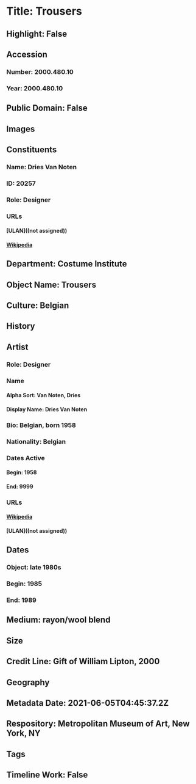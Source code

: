 # Title: Trousers
## Highlight: False
## Accession
### Number: 2000.480.10
### Year: 2000.480.10
## Public Domain: False
## Images
## Constituents
### Name: Dries Van Noten
### ID: 20257
### Role: Designer
### URLs
#### [ULAN]((not assigned))
#### [Wikipedia](https://www.wikidata.org/wiki/Q1258918)
## Department: Costume Institute
## Object Name: Trousers
## Culture: Belgian
## History
## Artist
### Role: Designer
### Name
#### Alpha Sort: Van Noten, Dries
#### Display Name: Dries Van Noten
### Bio: Belgian, born 1958
### Nationality: Belgian
### Dates Active
#### Begin: 1958
#### End: 9999
### URLs
#### [Wikipedia](https://www.wikidata.org/wiki/Q1258918)
#### [ULAN]((not assigned))
## Dates
### Object: late 1980s
### Begin: 1985
### End: 1989
## Medium: rayon/wool blend
## Size
## Credit Line: Gift of William Lipton, 2000
## Geography
## Metadata Date: 2021-06-05T04:45:37.2Z
## Respository: Metropolitan Museum of Art, New York, NY
## Tags
## Timeline Work: False